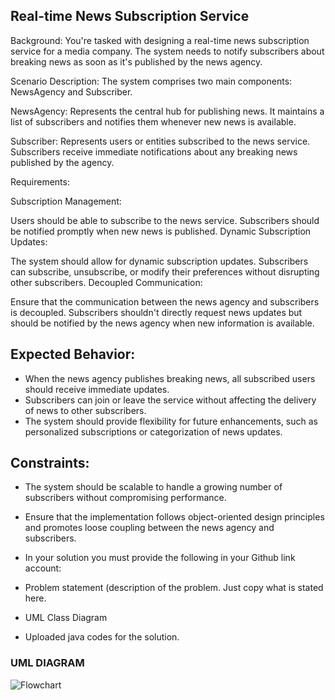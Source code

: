 ## Real-time News Subscription Service

Background: You're tasked with designing a real-time news subscription service for a media company. The system needs to notify subscribers about breaking news as soon as it's published by the news agency.

Scenario Description: The system comprises two main components: NewsAgency and Subscriber.

NewsAgency: Represents the central hub for publishing news. It maintains a list of subscribers and notifies them whenever new news is available.

Subscriber: Represents users or entities subscribed to the news service. Subscribers receive immediate notifications about any breaking news published by the agency.

Requirements:

Subscription Management:

Users should be able to subscribe to the news service.
Subscribers should be notified promptly when new news is published.
Dynamic Subscription Updates:

The system should allow for dynamic subscription updates. Subscribers can subscribe, unsubscribe, or modify their preferences without disrupting other subscribers.
Decoupled Communication:

Ensure that the communication between the news agency and subscribers is decoupled. Subscribers shouldn't directly request news updates but should be notified by the news agency when new information is available.
## Expected Behavior:

- When the news agency publishes breaking news, all subscribed users should receive immediate updates.
- Subscribers can join or leave the service without affecting the delivery of news to other subscribers.
- The system should provide flexibility for future enhancements, such as personalized subscriptions or categorization of news updates.

## Constraints:
- The system should be scalable to handle a growing number of subscribers without compromising performance.
- Ensure that the implementation follows object-oriented design principles and promotes loose coupling between the news agency and subscribers.
- In your solution you must provide the following in your Github link account:

- Problem statement (description of the problem. Just copy what is stated here.
- UML Class Diagram
- Uploaded java codes for the solution.

### UML DIAGRAM
![Flowchart](https://github.com/user-attachments/assets/faac570a-d315-413c-ab06-64b7c7764f8e)
